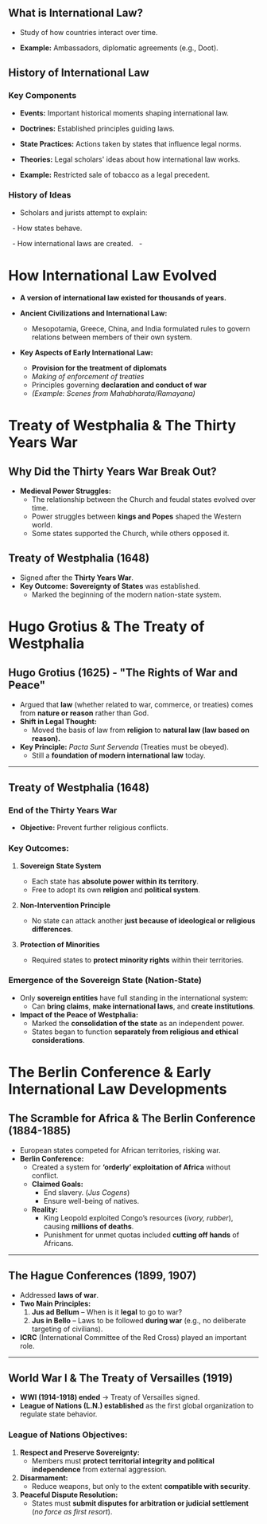 ## **What is International Law?**

- Study of how countries interact over time.  

- **Example:** Ambassadors, diplomatic agreements (e.g., Doot).  

  

## **History of International Law**

### **Key Components**  

- **Events:** Important historical moments shaping international law.  

- **Doctrines:** Established principles guiding laws.  

- **State Practices:** Actions taken by states that influence legal norms.  

- **Theories:** Legal scholars' ideas about how international law works.  

- **Example:** Restricted sale of tobacco as a legal precedent.  

  

### **History of Ideas**  

- Scholars and jurists attempt to explain:  

  - How states behave.  

  - How international laws are created.
  - 
# How International Law Evolved

- **A version of international law existed for thousands of years.**  

- **Ancient Civilizations and International Law:**  
  - Mesopotamia, Greece, China, and India formulated rules to govern relations between members of their own system.  

- **Key Aspects of Early International Law:**  
  - **Provision for the treatment of diplomats**  
  - *Making of enforcement of treaties*  
  - Principles governing **declaration and conduct of war**  
  - *(Example: Scenes from Mahabharata/Ramayana)*

# Treaty of Westphalia & The Thirty Years War

## **Why Did the Thirty Years War Break Out?**
- **Medieval Power Struggles:**  
  - The relationship between the Church and feudal states evolved over time.  
  - Power struggles between **kings and Popes** shaped the Western world.  
  - Some states supported the Church, while others opposed it.  

## **Treaty of Westphalia (1648)**
- Signed after the **Thirty Years War**.  
- **Key Outcome:** **Sovereignty of States** was established.  
  - Marked the beginning of the modern nation-state system.  

# **Hugo Grotius & The Treaty of Westphalia**

## **Hugo Grotius (1625) - "The Rights of War and Peace"**
- Argued that **law** (whether related to war, commerce, or treaties) comes from **nature or reason** rather than God.  
- **Shift in Legal Thought:**  
  - Moved the basis of law from **religion** to **natural law (law based on reason).**  
- **Key Principle:** *Pacta Sunt Servenda* (Treaties must be obeyed).  
  - Still a **foundation of modern international law** today.  

---

## **Treaty of Westphalia (1648)**
### **End of the Thirty Years War**
- **Objective:** Prevent further religious conflicts.  

### **Key Outcomes:**  
1. **Sovereign State System**  
   - Each state has **absolute power within its territory**.  
   - Free to adopt its own **religion** and **political system**.  

2. **Non-Intervention Principle**  
   - No state can attack another **just because of ideological or religious differences**.  

3. **Protection of Minorities**  
   - Required states to **protect minority rights** within their territories.  

### **Emergence of the Sovereign State (Nation-State)**
- Only **sovereign entities** have full standing in the international system:  
  - Can **bring claims**, **make international laws**, and **create institutions**.  
- **Impact of the Peace of Westphalia:**  
  - Marked the **consolidation of the state** as an independent power.  
  - States began to function **separately from religious and ethical considerations**.  

# **The Berlin Conference & Early International Law Developments**

## **The Scramble for Africa & The Berlin Conference (1884-1885)**
- European states competed for African territories, risking war.  
- **Berlin Conference:**  
  - Created a system for **‘orderly’ exploitation of Africa** without conflict.  
  - **Claimed Goals:**  
    - End slavery. (*Jus Cogens*)  
    - Ensure well-being of natives.  
  - **Reality:**  
    - King Leopold exploited Congo’s resources (*ivory, rubber*), causing **millions of deaths**.  
    - Punishment for unmet quotas included **cutting off hands** of Africans.  

---

## **The Hague Conferences (1899, 1907)**
- Addressed **laws of war**.  
- **Two Main Principles:**  
  1. **Jus ad Bellum** – When is it **legal** to go to war?  
  2. **Jus in Bello** – Laws to be followed **during war** (e.g., no deliberate targeting of civilians).  
- **ICRC** (International Committee of the Red Cross) played an important role.  

---

## **World War I & The Treaty of Versailles (1919)**
- **WWI (1914-1918) ended** → Treaty of Versailles signed.  
- **League of Nations (L.N.) established** as the first global organization to regulate state behavior.  

### **League of Nations Objectives:**
1. **Respect and Preserve Sovereignty:**  
   - Members must **protect territorial integrity and political independence** from external aggression.  
2. **Disarmament:**  
   - Reduce weapons, but only to the extent **compatible with security**.  
3. **Peaceful Dispute Resolution:**  
   - States must **submit disputes for arbitration or judicial settlement** (*no force as first resort*).  